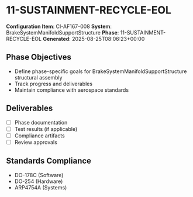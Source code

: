 # 11-SUSTAINMENT-RECYCLE-EOL

**Configuration Item**: CI-AF167-008
**System**: BrakeSystemManifoldSupportStructure
**Phase**: 11-SUSTAINMENT-RECYCLE-EOL
**Generated**: 2025-08-25T08:06:23+00:00

## Phase Objectives
- Define phase-specific goals for BrakeSystemManifoldSupportStructure structural assembly
- Track progress and deliverables
- Maintain compliance with aerospace standards

## Deliverables
- [ ] Phase documentation
- [ ] Test results (if applicable)
- [ ] Compliance artifacts
- [ ] Review approvals

## Standards Compliance
- DO-178C (Software)
- DO-254 (Hardware)
- ARP4754A (Systems)

